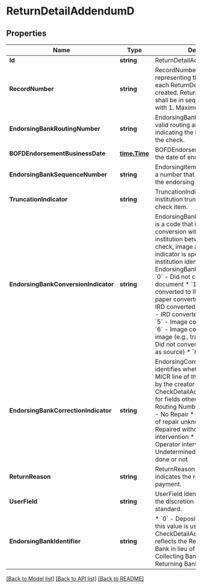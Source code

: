# ReturnDetailAddendumD

## Properties

Name | Type | Description | Notes
------------ | ------------- | ------------- | -------------
**Id** | **string** | ReturnDetailAddendumD ID | [optional] 
**RecordNumber** | **string** | RecordNumber is a number representing the order in which each ReturnDetailAddendumD was created. ReturnDetailAddendumD shall be in sequential order starting with 1.  Maximum 99.  | [optional] 
**EndorsingBankRoutingNumber** | **string** | EndorsingBankRoutingNumber is a valid routing and transit number indicating the bank that endorsed the check. | 
**BOFDEndorsementBusinessDate** | [**time.Time**](time.Time.md) | BOFDEndorsementBusinessDate is the date of endorsement | 
**EndorsingBankSequenceNumber** | **string** | EndorsingItemSequenceNumber is a number that identifies the item at the endorsing bank. | [optional] 
**TruncationIndicator** | **string** | TruncationIndicator identifies if the institution truncated the original check item. | 
**EndorsingBankConversionIndicator** | **string** | EndorsingBankConversionIndicator is a code that indicates the conversion within the processing institution between original paper check, image and IRD. The indicator is specific to the action institution identified in the EndorsingBankRoutingNumber.  * &#x60;0&#x60; - Did not convert physical document * &#x60;1&#x60; - Original paper converted to IRD * &#x60;2&#x60; - Original paper converted to image * &#x60;3&#x60; - IRD converted to another IRD * &#x60;4&#x60; - IRD converted to image of IRD * &#x60;5&#x60; - Image converted to an IRD * &#x60;6&#x60; - Image converted to another image (e.g., transcoded) * &#x60;7&#x60; - Did not convert image (e.g., same as source) * &#x60;8&#x60; - Undetermined  | [optional] 
**EndorsingBankCorrectionIndicator** | **string** | EndorsingCorrectionIndicator identifies whether and how the MICR line of this item was repaired by the creator of this CheckDetailAddendumC Record for fields other than Payor Bank Routing Number and Amount.  * &#x60;0&#x60; - No Repair * &#x60;1&#x60; - Repaired (form of repair unknown) * &#x60;2&#x60; - Repaired without Operator intervention * &#x60;3&#x60; - Repaired with Operator intervention * &#x60;4&#x60; - Undetermined if repair has been done or not  | [optional] 
**ReturnReason** | **string** | ReturnReason is a code that indicates the reason for non-payment. | [optional] 
**UserField** | **string** | UserField identifies a field used at the discretion of users of the standard. | [optional] 
**EndorsingBankIdentifier** | **string** | * &#x60;0&#x60; - Depository Bank (BOFD) - this value is used when the CheckDetailAddendumC Record reflects the Return * &#x60;Processing Bank in lieu of BOFD. * &#x60;1&#x60; - Other Collecting Bank * &#x60;2&#x60; - Other Returning Bank * &#x60;3&#x60; - Payor Bank  | [optional] 

[[Back to Model list]](../README.md#documentation-for-models) [[Back to API list]](../README.md#documentation-for-api-endpoints) [[Back to README]](../README.md)


